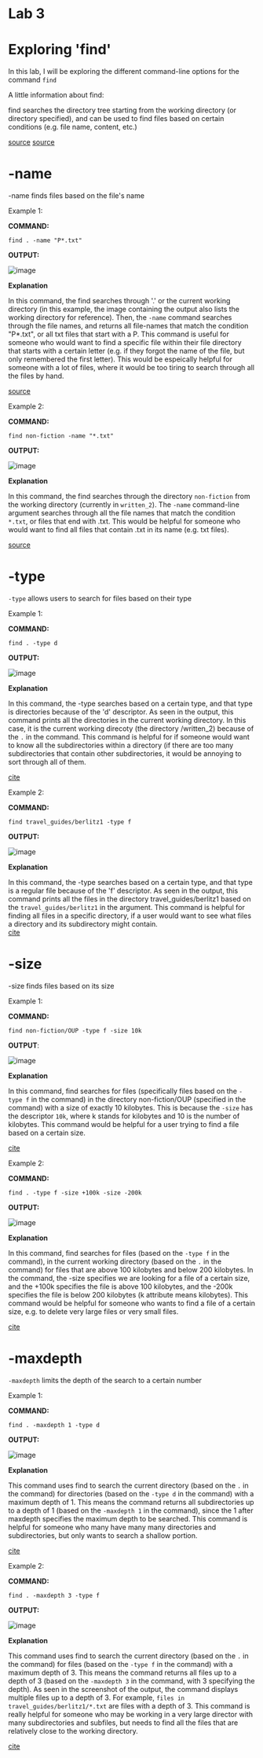 # Lab 3

# Exploring 'find'

In this lab, I will be exploring the different command-line options for the command `find`

A little information about find:

find searches the directory tree starting from the working directory (or directory specified), and can be used to find files based on certain conditions (e.g. file name, content, etc.)

[source](https://man7.org/linux/man-pages/man1/find.1.html) [source](https://www.tecmint.com/35-practical-examples-of-linux-find-command/#:~:text=The%20find%20command%20is%20used,size%2C%20and%20other%20possible%20criteria.)

# -name
-name finds files based on the file's name

Example 1: 

**COMMAND:**

```
find . -name "P*.txt"
```

**OUTPUT:**

![image](https://user-images.githubusercontent.com/40574565/218356515-c7a95b03-64db-427c-aa20-0eef66445470.png)

**Explanation**

In this command, the find searches through '.' or the current working directory (in this example, the image containing the output also lists the working directory for reference). Then, the `-name` command searches through the file names, and returns all file-names that match the condition "P*.txt", or all txt files that start with a P. This command is useful for someone who would want to find a specific file within their file directory that starts with a certain letter (e.g. if they forgot the name of the file, but only remembered the first letter). This would be espeically helpful for someone with a lot of files, where it would be too tiring to search through all the files by hand. 

[source](https://www.tecmint.com/35-practical-examples-of-linux-find-command/#:~:text=The%20find%20command%20is%20used,size%2C%20and%20other%20possible%20criteria.)

Example 2:

**COMMAND:**

```
find non-fiction -name "*.txt"
```

**OUTPUT:**

![image](https://user-images.githubusercontent.com/40574565/218356665-2768828e-340a-4c87-ac83-aa016f749e10.png)

**Explanation**

In this command, the find searches through the directory `non-fiction` from the working directory (currently in `written_2`). The `-name` command-line argument searches through all the file names that match the condition `*.txt`, or files that end with .txt.  This would be helpful for someone who would want to find all files that contain .txt in its name (e.g. txt files).

[source](https://www.tecmint.com/35-practical-examples-of-linux-find-command/#:~:text=The%20find%20command%20is%20used,size%2C%20and%20other%20possible%20criteria.)

# -type

`-type` allows users to search for files based on their type

Example 1:

**COMMAND:**

```
find . -type d
```
**OUTPUT:**

![image](https://user-images.githubusercontent.com/40574565/218357849-ff226654-c145-4dac-8d99-969df6bcc4ec.png)

**Explanation**

In this command, the -type searches based on a certain type, and that type is directories because of the 'd' descriptor. As seen in the output, this command prints all the directories in the current working directory. In this case, it is the current working direcoty (the directory /written_2) because of the `.` in the command. This command is helpful for if someone would want to know all the subdirectories within a directory (if there are too many subdirectories that contain other subdirectories, it would be annoying to sort through all of them.  

[cite](https://linuxize.com/post/how-to-find-files-in-linux-using-the-command-line/)

Example 2:

**COMMAND:**

```
find travel_guides/berlitz1 -type f
```

**OUTPUT:**

![image](https://user-images.githubusercontent.com/40574565/218358585-0555c09f-f16b-4148-9a83-90ffea66a55f.png)

**Explanation**

In this command, the -type searches based on a certain type, and that type is a regular file because of the 'f' descriptor. As seen in the output, this command prints all the files in the directory travel_guides/berlitz1 based on the `travel_guides/berlitz1` in the argument. This command is helpful for finding all files in a specific directory, if a user would want to see what files a directory and its subdirectory might contain.   
[cite](https://linuxize.com/post/how-to-find-files-in-linux-using-the-command-line/)

# -size 
-size finds files based on its size

Example 1:

**COMMAND:**

```
find non-fiction/OUP -type f -size 10k
```
**OUTPUT**:

![image](https://user-images.githubusercontent.com/40574565/218360586-89db82a4-e0b7-4af9-a11f-33df2a8bc5de.png)

**Explanation**

In this command, find searches for files (specifically files based on the `-type f` in the command) in the directory non-fiction/OUP (specified in the command) with a size of exactly 10 kilobytes. This is because the `-size` has the descriptor `10k`, where k stands for kilobytes and 10 is the number of kilobytes. This command would be helpful for a user trying to find a file based on a certain size.  

[cite](https://linuxize.com/post/how-to-find-files-in-linux-using-the-command-line/)

Example 2:

**COMMAND:**

```
find . -type f -size +100k -size -200k
```

**OUTPUT:**

![image](https://user-images.githubusercontent.com/40574565/218360744-1ae18313-b9d0-427f-9a1a-84bdfb4e1300.png)

**Explanation**

In this command, find searches for files (based on the `-type f` in the command), in the current working directory (based on the `.` in the command) for files that are above 100 kilobytes and below 200 kilobytes. In the command, the -size specifies we are looking for a file of a certain size, and the +100k specifies the file is above 100 kilobytes, and the -200k specifies the file is below 200 kilobytes (k attribute means kilobytes). This command would be helpful for someone who wants to find a file of a certain size, e.g. to delete very large files or very small files. 

[cite](https://linuxize.com/post/how-to-find-files-in-linux-using-the-command-line/)

# -maxdepth
`-maxdepth` limits the depth of the search to a certain number 

Example 1:

**COMMAND:**

```
find . -maxdepth 1 -type d
```

**OUTPUT:**

![image](https://user-images.githubusercontent.com/40574565/218362675-30b5f94a-fb8c-4396-927b-0849bb2bcb4c.png)

**Explanation**

This command uses find to search the current directory (based on the `.` in the command) for directories (based on the `-type d` in the command) with a maximum depth of 1. This means the command returns all subdirectories up to a depth of 1 (based on the `-maxdepth 1` in the command), since the 1 after maxdepth specifies the maximum depth to be searched. This command is helpful for someone who many have many many directories and subdirectories, but only wants to search a shallow portion. 

[cite](https://www.redhat.com/sysadmin/linux-find-command)

Example 2:

**COMMAND:**

```
find . -maxdepth 3 -type f
```

**OUTPUT:**

![image](https://user-images.githubusercontent.com/40574565/218363134-16aa7b30-b494-4079-85f8-ae6d3b3d9210.png)

**Explanation**

This command uses find to search the current directory (based on the `.` in the command) for files (based on the `-type f` in the command) with a maximum depth of 3. This means the command returns all files up to a depth of 3 (based on the `-maxdepth 3` in the command, with 3 specifying the depth). As seen in the screenshot of the output, the command displays multiple files up to a depth of 3. For example, `files in travel_guides/berlitz1/*.txt` are files with a depth of 3. This command is really helpful for someone who may be working in a very large director with many subdirectories and subfiles, but needs to find all the files that are relatively close to the working directory.

[cite](https://www.redhat.com/sysadmin/linux-find-command)
